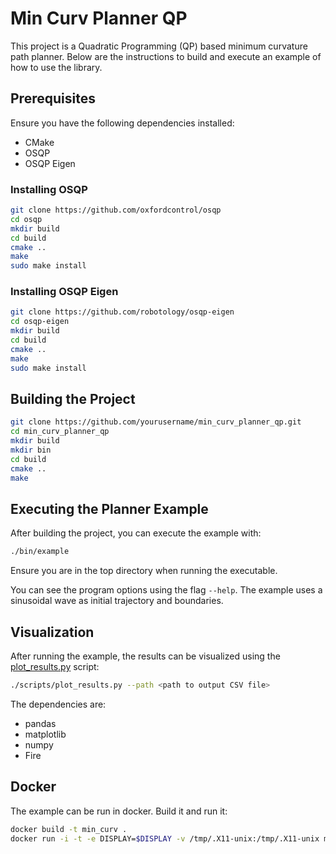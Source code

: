 # Min Curv Planner QP

This project is a Quadratic Programming (QP) based minimum curvature path planner. Below are the instructions to build and execute an example of how to use the library.

## Prerequisites

Ensure you have the following dependencies installed:
- CMake
- OSQP
- OSQP Eigen

### Installing OSQP

```sh
git clone https://github.com/oxfordcontrol/osqp
cd osqp
mkdir build
cd build
cmake ..
make
sudo make install
```

### Installing OSQP Eigen

```sh
git clone https://github.com/robotology/osqp-eigen
cd osqp-eigen
mkdir build
cd build
cmake ..
make
sudo make install
```

## Building the Project


```sh
git clone https://github.com/yourusername/min_curv_planner_qp.git
cd min_curv_planner_qp
mkdir build
mkdir bin
cd build
cmake ..
make
```

## Executing the Planner Example

After building the project, you can execute the example with:

```sh
./bin/example
```
Ensure you are in the top directory when running the executable.

You can see the program options using the flag ```--help```.
The example uses a sinusoidal wave as initial trajectory and boundaries.

## Visualization
After running the example, the results can be visualized using the [plot_results.py](./scripts/plot_results.py) script:

```sh
./scripts/plot_results.py --path <path to output CSV file>
```

The dependencies are:
- pandas
- matplotlib
- numpy
- Fire

## Docker

The example can be run in docker. Build it and run it:

```sh
docker build -t min_curv .
docker run -i -t -e DISPLAY=$DISPLAY -v /tmp/.X11-unix:/tmp/.X11-unix min_curv /bin/bash
```